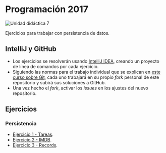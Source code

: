 # Programación 2017

![Unidad didáctica 7](https://img.shields.io/badge/UD-7-a4c639.svg)

Ejercicios para trabajar con persistencia de datos.

## IntelliJ y GitHub

- Los ejercicios se resolverán usando [IntelliJ IDEA](https://www.jetbrains.com/idea/), creando un proyecto de línea de comandos por cada ejercicio.
- Siguiendo las normas para el trabajo individual que se explican en [este curso sobre Git](https://edx.egibide.org/courses/course-v1:Egibide+Egibide_Git+2017/about), cada uno trabajará en su propio _fork_ personal de este repositorio y subirá sus soluciones a GitHub.
- Una vez hecho el _fork_, activar los _issues_ en los ajustes del nuevo repositorio. 

## Ejercicios

### Persistencia

- [Ejercicio 1 - Tareas](./01_tareas/).
- [Ejercicio 2 - IMDB](./02_imdb/).
- [Ejercicio 3 - Records](./03_records/).
